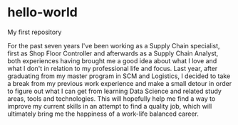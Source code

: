 # hello-world

My first repository

For the past seven years I've been working as a Supply Chain specialist, first as Shop Floor Controller and afterwards as a Supply Chain Analyst, both experiences having brought me a good idea about what I love and what I don't in relation to my professional life and focus. Last year, after graduating from my master program in SCM and Logistics, I decided to take a break from my previous work experience and make a small detour in order to figure out what I can get from learning Data Science and related study areas, tools and technologies. This will hopefully help me find a way to improve my current skills in an attempt to find a quality job, which will ultimately bring me the happiness of a work-life balanced career.  
